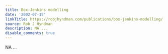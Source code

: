 ```yaml
---
title: Box-Jenkins modelling
date: '2002-07-15'
linkTitle: https://robjhyndman.com/publications/box-jenkins-modelling/
source: Rob J Hyndman
description: NA ...
disable_comments: true
---
```

NA ...